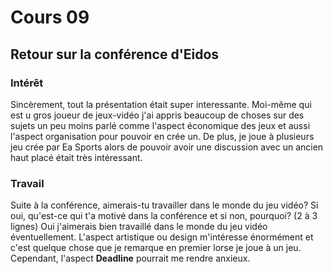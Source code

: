 # Cours 09 
## Retour sur la conférence d'Eidos

### Intérêt
Sincèrement, tout la présentation était super interessante. Moi-même qui est u gros joueur de jeux-vidéo j'ai appris beaucoup de choses sur des sujets un peu moins parlé comme l'aspect économique des jeux et aussi l'aspect organisation pour pouvoir en crée un. De plus, je joue à plusieurs jeu crée par Ea Sports alors de pouvoir avoir une discussion avec un ancien haut placé était très intéressant. 

### Travail
Suite à la conférence, aimerais-tu travailler dans le monde du jeu vidéo? Si oui, qu'est-ce qui t'a motivé dans la conférence et si non, pourquoi? (2 à 3 lignes)
Oui j'aimerais bien travaillé dans le monde du jeu vidéo éventuellement. L'aspect artistique ou design m'intéresse énormément et c'est quelque chose que je remarque en premier lorse je joue à un jeu. Cependant, l'aspect **Deadline** pourrait me rendre anxieux.
